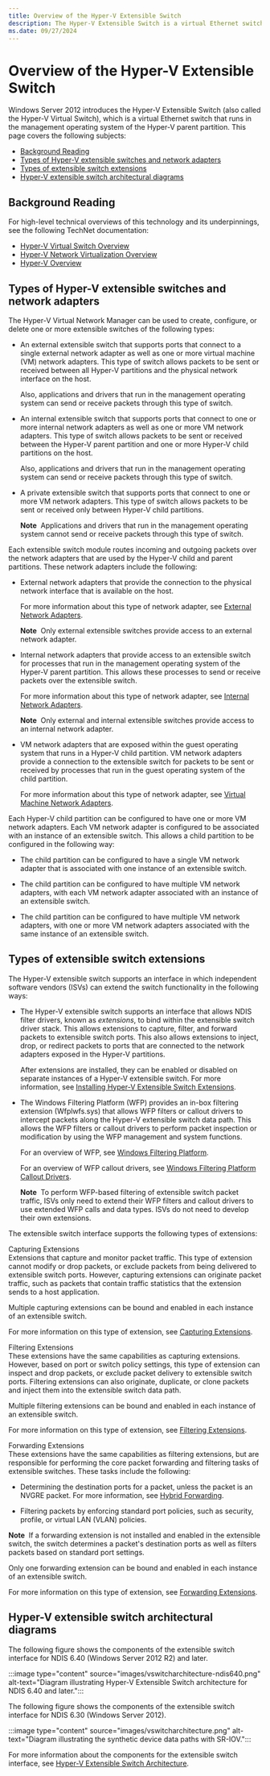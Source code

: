 ```yaml
---
title: Overview of the Hyper-V Extensible Switch
description: The Hyper-V Extensible Switch is a virtual Ethernet switch that runs in the management operating system of the Hyper-V parent partition.
ms.date: 09/27/2024
---
```


# Overview of the Hyper-V Extensible Switch

Windows Server 2012 introduces the Hyper-V Extensible Switch (also called the Hyper-V Virtual Switch), which is a virtual Ethernet switch that runs in the management operating system of the Hyper-V parent partition. This page covers the following subjects:

- [Background Reading](#background-reading)
- [Types of Hyper-V extensible switches and network adapters](#types-of-hyper-v-extensible-switches-and-network-adapters)
- [Types of extensible switch extensions](#types-of-extensible-switch-extensions)
- [Hyper-V extensible switch architectural diagrams](#hyper-v-extensible-switch-architectural-diagrams)

## Background Reading

For high-level technical overviews of this technology and its underpinnings, see the following TechNet documentation:

- [Hyper-V Virtual Switch Overview](/previous-versions/windows/it-pro/windows-server-2012-R2-and-2012/hh831823(v=ws.11))
- [Hyper-V Network Virtualization Overview](/previous-versions/windows/it-pro/windows-server-2012-R2-and-2012/jj134230(v=ws.11))
- [Hyper-V Overview](/previous-versions/windows/it-pro/windows-server-2012-R2-and-2012/hh831531(v=ws.11))

## Types of Hyper-V extensible switches and network adapters

The Hyper-V Virtual Network Manager can be used to create, configure, or delete one or more extensible switches of the following types:

- An external extensible switch that supports ports that connect to a single external network adapter as well as one or more virtual machine (VM) network adapters. This type of switch allows packets to be sent or received between all Hyper-V partitions and the physical network interface on the host.

    Also, applications and drivers that run in the management operating system can send or receive packets through this type of switch.

- An internal extensible switch that supports ports that connect to one or more internal network adapters as well as one or more VM network adapters. This type of switch allows packets to be sent or received between the Hyper-V parent partition and one or more Hyper-V child partitions on the host.

    Also, applications and drivers that run in the management operating system can send or receive packets through this type of switch.

- A private extensible switch that supports ports that connect to one or more VM network adapters. This type of switch allows packets to be sent or received only between Hyper-V child partitions.

    **Note**  Applications and drivers that run in the management operating system cannot send or receive packets through this type of switch.

Each extensible switch module routes incoming and outgoing packets over the network adapters that are used by the Hyper-V child and parent partitions. These network adapters include the following:

- External network adapters that provide the connection to the physical network interface that is available on the host.

    For more information about this type of network adapter, see [External Network Adapters](./external-network-adapters.md).

    **Note**  Only external extensible switches provide access to an external network adapter.

- Internal network adapters that provide access to an extensible switch for processes that run in the management operating system of the Hyper-V parent partition. This allows these processes to send or receive packets over the extensible switch.

    For more information about this type of network adapter, see [Internal Network Adapters](./internal-network-adapters.md).

    **Note**  Only external and internal extensible switches provide access to an internal network adapter.

- VM network adapters that are exposed within the guest operating system that runs in a Hyper-V child partition. VM network adapters provide a connection to the extensible switch for packets to be sent or received by processes that run in the guest operating system of the child partition.

    For more information about this type of network adapter, see [Virtual Machine Network Adapters](./virtual-machine-network-adapters.md).

Each Hyper-V child partition can be configured to have one or more VM network adapters. Each VM network adapter is configured to be associated with an instance of an extensible switch. This allows a child partition to be configured in the following way:

- The child partition can be configured to have a single VM network adapter that is associated with one instance of an extensible switch.

- The child partition can be configured to have multiple VM network adapters, with each VM network adapter associated with an instance of an extensible switch.

- The child partition can be configured to have multiple VM network adapters, with one or more VM network adapters associated with the same instance of an extensible switch.

## Types of extensible switch extensions

The Hyper-V extensible switch supports an interface in which independent software vendors (ISVs) can extend the switch functionality in the following ways:

- The Hyper-V extensible switch supports an interface that allows NDIS filter drivers, known as *extensions*, to bind within the extensible switch driver stack. This allows extensions to capture, filter, and forward packets to extensible switch ports. This also allows extensions to inject, drop, or redirect packets to ports that are connected to the network adapters exposed in the Hyper-V partitions.

    After extensions are installed, they can be enabled or disabled on separate instances of a Hyper-V extensible switch. For more information, see [Installing Hyper-V Extensible Switch Extensions](./installing-hyper-v-extensible-switch-extensions.md).

- The Windows Filtering Platform (WFP) provides an in-box filtering extension (Wfplwfs.sys) that allows WFP filters or callout drivers to intercept packets along the Hyper-V extensible switch data path. This allows the WFP filters or callout drivers to perform packet inspection or modification by using the WFP management and system functions.

    For an overview of WFP, see [Windows Filtering Platform](./porting-packet-processing-drivers-and-apps-to-wfp.md).

    For an overview of WFP callout drivers, see [Windows Filtering Platform Callout Drivers](./introduction-to-windows-filtering-platform-callout-drivers.md).

    **Note**  To perform WFP-based filtering of extensible switch packet traffic, ISVs only need to extend their WFP filters and callout drivers to use extended WFP calls and data types. ISVs do not need to develop their own extensions.

The extensible switch interface supports the following types of extensions:

<a href="" id="capturing-extensions"></a>Capturing Extensions  
Extensions that capture and monitor packet traffic. This type of extension cannot modify or drop packets, or exclude packets from being delivered to extensible switch ports. However, capturing extensions can originate packet traffic, such as packets that contain traffic statistics that the extension sends to a host application.

Multiple capturing extensions can be bound and enabled in each instance of an extensible switch.

For more information on this type of extension, see [Capturing Extensions](./capturing-extensions.md).

<a href="" id="filtering-extensions"></a>Filtering Extensions  
These extensions have the same capabilities as capturing extensions. However, based on port or switch policy settings, this type of extension can inspect and drop packets, or exclude packet delivery to extensible switch ports. Filtering extensions can also originate, duplicate, or clone packets and inject them into the extensible switch data path.

Multiple filtering extensions can be bound and enabled in each instance of an extensible switch.

For more information on this type of extension, see [Filtering Extensions](./filtering-extensions.md).

<a href="" id="forwarding-extensions"></a>Forwarding Extensions  
These extensions have the same capabilities as filtering extensions, but are responsible for performing the core packet forwarding and filtering tasks of extensible switches. These tasks include the following:

- Determining the destination ports for a packet, unless the packet is an NVGRE packet. For more information, see [Hybrid Forwarding](./hybrid-forwarding.md).

- Filtering packets by enforcing standard port policies, such as security, profile, or virtual LAN (VLAN) policies.

**Note**  If a forwarding extension is not installed and enabled in the extensible switch, the switch determines a packet's destination ports as well as filters packets based on standard port settings.

Only one forwarding extension can be bound and enabled in each instance of an extensible switch.

For more information on this type of extension, see [Forwarding Extensions](./forwarding-extensions.md).

## Hyper-V extensible switch architectural diagrams

The following figure shows the components of the extensible switch interface for NDIS 6.40 (Windows Server 2012 R2) and later.

:::image type="content" source="images/vswitcharchitecture-ndis640.png" alt-text="Diagram illustrating Hyper-V Extensible Switch architecture for NDIS 6.40 and later.":::

The following figure shows the components of the extensible switch interface for NDIS 6.30 (Windows Server 2012).

:::image type="content" source="images/vswitcharchitecture.png" alt-text="Diagram illustrating the synthetic device data paths with SR-IOV.":::

For more information about the components for the extensible switch interface, see [Hyper-V Extensible Switch Architecture](./hyper-v-extensible-switch-architecture.md).
